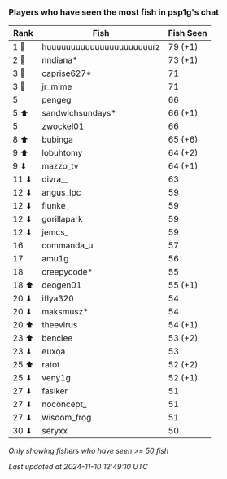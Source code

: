 ### Players who have seen the most fish in psp1g's chat
| Rank | Fish | Fish Seen |
|------|--------|-----------|
| 1 🥇  | huuuuuuuuuuuuuuuuuuuuuurz  | 79 (+1) |
| 2 🥈  | nndiana*  | 73 (+1) |
| 3 🥉  | caprise627*  | 71 |
| 3 🥉  | jr_mime  | 71 |
| 5  | pengeg  | 66 |
| 5 ⬆ | sandwichsundays*  | 66 (+1) |
| 5  | zwockel01  | 66 |
| 8 ⬆ | bubinga  | 65 (+6) |
| 9 ⬆ | lobuhtomy  | 64 (+2) |
| 9 ⬇ | mazzo_tv  | 64 (+1) |
| 11 ⬇ | divra__  | 63 |
| 12 ⬇ | angus_lpc  | 59 |
| 12 ⬇ | flunke_  | 59 |
| 12 ⬇ | gorillapark  | 59 |
| 12 ⬇ | jemcs_  | 59 |
| 16  | commanda_u  | 57 |
| 17  | amu1g  | 56 |
| 18  | creepycode*  | 55 |
| 18 ⬆ | deogen01  | 55 (+1) |
| 20 ⬇ | iflya320  | 54 |
| 20 ⬇ | maksmusz*  | 54 |
| 20 ⬆ | theevirus  | 54 (+1) |
| 23 ⬆ | benciee  | 53 (+2) |
| 23 ⬇ | euxoa  | 53 |
| 25 ⬆ | ratot  | 52 (+2) |
| 25 ⬇ | veny1g  | 52 (+1) |
| 27 ⬇ | faslker  | 51 |
| 27 ⬇ | noconcept_  | 51 |
| 27 ⬇ | wisdom_frog  | 51 |
| 30 ⬇ | seryxx  | 50 |

_Only showing fishers who have seen >= 50 fish_

_Last updated at 2024-11-10 12:49:10 UTC_